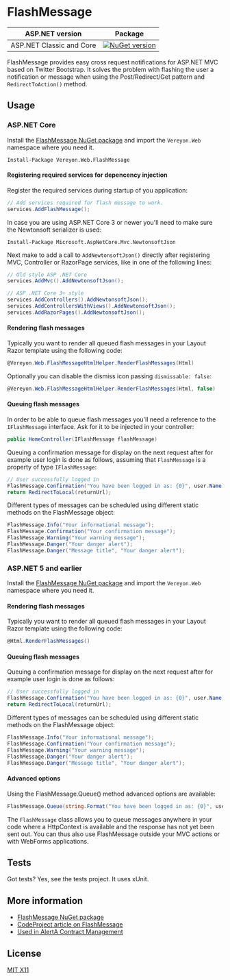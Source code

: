 FlashMessage
============


| ASP.NET version    | Package       |
| ------------------ |:-------------:|
| ASP.NET Classic and Core    | [![NuGet version](https://badge.fury.io/nu/Vereyon.Web.FlashMessage.svg)](http://badge.fury.io/nu/Vereyon.Web.FlashMessage) |

FlashMessage provides easy cross request notifications for ASP.NET MVC based on Twitter Bootstrap. It solves the problem with flashing the user a notification or message when using the Post/Redirect/Get pattern and ```RedirectToAction()``` method.

Usage
-----

### ASP.NET Core

Install the [FlashMessage NuGet package](https://www.nuget.org/packages/Vereyon.Web.FlashMessage/) and import the ```Vereyon.Web``` namespace where you need it.

```
Install-Package Vereyon.Web.FlashMessage
```

#### Registering required services for depencency injection

Register the required services during startup of you application:

```C#
// Add services required for flash message to work.
services.AddFlashMessage();
```

In case you are using ASP.NET Core 3 or newer you'll need to make sure the Newtonsoft serializer is used:

```
Install-Package Microsoft.AspNetCore.Mvc.NewtonsoftJson
```

Next make to add a call to `AddNewtonsoftJson()` directly after registering MVC, Controller or RazorPage services, like in one of the following lines:

```C#
// Old style ASP .NET Core
services.AddMvc().AddNewtonsoftJson();

// ASP .NET Core 3+ style
services.AddControllers().AddNewtonsoftJson();
services.AddControllersWithViews().AddNewtonsoftJson();
services.AddRazorPages().AddNewtonsoftJson();
```

#### Rendering flash messages

Typically you want to render all queued flash messages in your Layout Razor template using the following code:

```C#
@Vereyon.Web.FlashMessageHtmlHelper.RenderFlashMessages(Html)
```

Optionally you can disable the dismiss icon passing `dismissable: false`:

```C#
@Vereyon.Web.FlashMessageHtmlHelper.RenderFlashMessages(Html, false)
```

#### Queuing flash messages

In order to be able to queue flash messages you'll need a reference to the ```IFlashMessage``` interface. Ask for it to be injected in your controller:


```C#
public HomeController(IFlashMessage flashMessage)
```

Queuing a confirmation message for display on the next request after for example user login is done as follows, assuming that ```FlashMessage``` is a property of type ```IFlashMessage```:

```C#
// User successfully logged in
FlashMessage.Confirmation("You have been logged in as: {0}", user.Name);
return RedirectToLocal(returnUrl);
```

Different types of messages can be scheduled using different static methods on the FlashMessage object:

```C#
FlashMessage.Info("Your informational message");
FlashMessage.Confirmation("Your confirmation message");
FlashMessage.Warning("Your warning message");
FlashMessage.Danger("Your danger alert");
FlashMessage.Danger("Message title", "Your danger alert");
```

### ASP.NET 5 and earlier

Install the [FlashMessage NuGet package](https://www.nuget.org/packages/Vereyon.Web.FlashMessage/) and import the ```Vereyon.Web``` namespace where you need it.

#### Rendering flash messages

Typically you want to render all queued flash messages in your Layout Razor template using the following code:

```C#
@Html.RenderFlashMessages()
```

#### Queuing flash messages

Queuing a confirmation message for display on the next request after for example user login is done as follows:

```C#
// User successfully logged in
FlashMessage.Confirmation("You have been logged in as: {0}", user.Name);
return RedirectToLocal(returnUrl);
```

Different types of messages can be scheduled using different static methods on the FlashMessage object:

```C#
FlashMessage.Info("Your informational message");
FlashMessage.Confirmation("Your confirmation message");
FlashMessage.Warning("Your warning message");
FlashMessage.Danger("Your danger alert");
FlashMessage.Danger("Message title", "Your danger alert");
```

#### Advanced options

Using the FlashMessage.Queue() method advanced options are available:

```C#
FlashMessage.Queue(string.Format("You have been logged in as: {0}", user.Name), "Title", FlashMessageType.Confirmation, false);
```

The ```FlashMessage``` class allows you to queue messages anywhere in your code where a HttpContext is available and the response has not yet been sent out. You can thus also use FlashMessage outside your MVC actions or with WebForms applications.

Tests
-----

Got tests? Yes, see the tests project. It uses xUnit.


More information
-----

 * [FlashMessage NuGet package](https://www.nuget.org/packages/Vereyon.Web.FlashMessage/)
 * [CodeProject article on FlashMessage](http://www.codeproject.com/Articles/987638/Post-Redirect-Get-user-notifications-for-ASP-NET-M)
 * [Used in AlertA Contract Management](http://www.alert.eu)

License
-------

[MIT X11](http://en.wikipedia.org/wiki/MIT_License)
